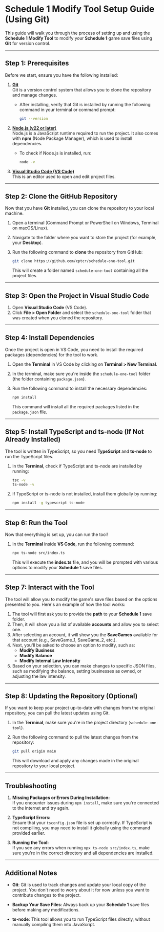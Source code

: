 
# **Schedule 1 Modify Tool Setup Guide (Using Git)**

This guide will walk you through the process of setting up and using the **Schedule 1 Modify Tool** to modify your **Schedule 1** game save files using **Git** for version control.

---

## **Step 1: Prerequisites**

Before we start, ensure you have the following installed:

1. **[Git](https://git-scm.com/downloads)**  
   Git is a version control system that allows you to clone the repository and manage changes.
   
   - After installing, verify that Git is installed by running the following command in your terminal or command prompt:
     ```bash
     git --version
     ```

2. **[Node.js (v22 or later)](https://nodejs.org/en/download)**  
   Node.js is a JavaScript runtime required to run the project. It also comes with **npm** (Node Package Manager), which is used to install dependencies.

   - To check if Node.js is installed, run:
     ```bash
     node -v
     ```

3. **[Visual Studio Code (VS Code)](https://code.visualstudio.com/download)**  
   This is an editor used to open and edit project files.

---

## **Step 2: Clone the GitHub Repository**

Now that you have **Git** installed, you can clone the repository to your local machine.

1. Open a terminal (Command Prompt or PowerShell on Windows, Terminal on macOS/Linux).
2. Navigate to the folder where you want to store the project (for example, your **Desktop**).
3. Run the following command to **clone** the repository from GitHub:

   ```bash
   git clone https://github.com/cptcr/schedule-one-tool.git
   ```

   This will create a folder named `schedule-one-tool` containing all the project files.

---

## **Step 3: Open the Project in Visual Studio Code**

1. Open **Visual Studio Code** (VS Code).
2. Click **File > Open Folder** and select the `schedule-one-tool` folder that was created when you cloned the repository.

---

## **Step 4: Install Dependencies**

Once the project is open in VS Code, you need to install the required packages (dependencies) for the tool to work.

1. Open the **Terminal** in VS Code by clicking on **Terminal > New Terminal**.
2. In the terminal, make sure you're inside the `schedule-one-tool` folder (the folder containing `package.json`).
3. Run the following command to install the necessary dependencies:

   ```bash
   npm install
   ```

   This command will install all the required packages listed in the `package.json` file.

---

## **Step 5: Install TypeScript and ts-node (If Not Already Installed)**

The tool is written in TypeScript, so you need **TypeScript** and **ts-node** to run the TypeScript files.

1. In the **Terminal**, check if TypeScript and ts-node are installed by running:

   ```bash
   tsc -v
   ts-node -v
   ```

2. If TypeScript or ts-node is not installed, install them globally by running:

   ```bash
   npm install -g typescript ts-node
   ```

---

## **Step 6: Run the Tool**

Now that everything is set up, you can run the tool!

1. In the **Terminal** inside **VS Code**, run the following command:

   ```bash
   npx ts-node src/index.ts
   ```

   This will execute the **index.ts** file, and you will be prompted with various options to modify your **Schedule 1** save files.

---

## **Step 7: Interact with the Tool**

The tool will allow you to modify the game's save files based on the options presented to you. Here's an example of how the tool works:

1. The tool will first ask you to provide the **path** to your **Schedule 1** save folder.
2. Then, it will show you a list of available **accounts** and allow you to select one.
3. After selecting an account, it will show you the **SaveGames** available for that account (e.g., SaveGame_1, SaveGame_2, etc.).
4. Next, you'll be asked to choose an option to modify, such as:
   - **Modify Business**
   - **Modify Balance**
   - **Modify Internal Law Intensity**
5. Based on your selection, you can make changes to specific JSON files, such as modifying the balance, setting businesses as owned, or adjusting the law intensity.

---

## **Step 8: Updating the Repository (Optional)**

If you want to keep your project up-to-date with changes from the original repository, you can pull the latest updates using Git.

1. In the **Terminal**, make sure you're in the project directory (`schedule-one-tool`).
2. Run the following command to pull the latest changes from the repository:

   ```bash
   git pull origin main
   ```

   This will download and apply any changes made in the original repository to your local project.

---

## **Troubleshooting**

1. **Missing Packages or Errors During Installation:**  
   If you encounter issues during `npm install`, make sure you're connected to the internet and try again.

2. **TypeScript Errors:**  
   Ensure that your `tsconfig.json` file is set up correctly. If TypeScript is not compiling, you may need to install it globally using the command provided earlier.

3. **Running the Tool:**  
   If you see any errors when running `npx ts-node src/index.ts`, make sure you're in the correct directory and all dependencies are installed.

---

## **Additional Notes**

- **Git**: Git is used to track changes and update your local copy of the project. You don't need to worry about it for now unless you want to contribute changes to the project.
  
- **Backup Your Save Files**: Always back up your **Schedule 1** save files before making any modifications.

- **ts-node**: This tool allows you to run TypeScript files directly, without manually compiling them into JavaScript.
